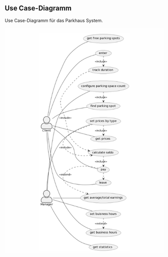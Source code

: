 
## Use Case-Diagramm

Use Case-Diagramm für das Parkhaus System.

![UseCase](/files/UML/UseCase.PNG)
